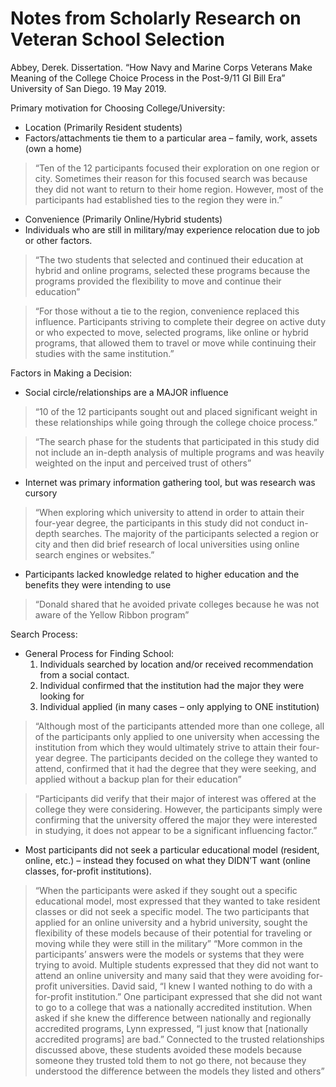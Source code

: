 # Notes from Scholarly Research on Veteran School Selection #

Abbey, Derek.  Dissertation. “How Navy and Marine Corps Veterans Make Meaning of the College Choice Process in the Post-9/11 GI Bill Era” University of San Diego.  19 May 2019.

Primary motivation for Choosing College/University:
-	Location (Primarily Resident students)
  -	Factors/attachments tie them to a particular area – family, work, assets (own a home)
>	“Ten of the 12 participants focused their exploration on one region or city. Sometimes their reason for this focused search was because they did not want to return to their home region. However, most of the participants had established ties to the region they were in.”

-	Convenience (Primarily Online/Hybrid students)
  - Individuals who are still in military/may experience relocation due to job or other factors. 
>	“The two students that selected and continued their education at hybrid and online programs, selected these programs because the programs provided the flexibility to move and continue their education”

>	“For those without a tie to the region, convenience replaced this influence. Participants striving to complete their degree on active duty or who expected to move, selected programs, like online or hybrid programs, that allowed them to travel or move while continuing their studies with the same institution.”

Factors in Making a Decision:
-	Social circle/relationships are a MAJOR influence
>	“10 of the 12 participants sought out and placed significant weight in these relationships while going through the college choice process.”

>	“The search phase for the students that participated in this study did not include an in-depth analysis of multiple programs and was heavily weighted on the input and perceived trust of others”

-	Internet was primary information gathering tool, but was research was cursory
>	“When exploring which university to attend in order to attain their four-year degree, the participants in this study did not conduct in-depth searches. The majority of the participants selected a region or city and then did brief research of local universities using online search engines or websites.”

-	Participants lacked knowledge related to higher education and the benefits they were intending to use
>	“Donald shared that he avoided private colleges because he was not aware of the Yellow Ribbon program”


Search Process:
-	General Process for Finding School: 
	1. Individuals searched by location and/or received recommendation from a social contact.  
	2. Individual confirmed that the institution had the major they were looking for 
	3. Individual applied (in many cases – only applying to ONE institution)
>	 “Although most of the participants attended more than one college, all of the participants only applied to one university when accessing the institution from which they would ultimately strive to attain their four-year degree. The participants decided on the college they wanted to attend, confirmed that it had the degree that they were seeking, and applied without a backup plan for their education”

>	“Participants did verify that their major of interest was offered at the college they were considering. However, the participants simply were confirming that the university offered the major they were interested in studying, it does not appear to be a significant influencing factor.”

-	Most participants did not seek a particular educational model (resident, online, etc.) – instead they focused on what they DIDN’T want (online classes, for-profit institutions).
>	“When the participants were asked if they sought out a specific educational model, most expressed that they wanted to take resident classes or did not seek a specific model. The two participants that applied for an online university and a hybrid university, sought the flexibility of these models because of their potential for traveling or moving while they were still in the military”
>	“More common in the participants’ answers were the models or systems that they were trying to avoid. Multiple students expressed that they did not want to attend an online university and many said that they were avoiding for-profit universities. David said, “I knew I wanted nothing to do with a for-profit institution.” One participant expressed that she did not want to go to a college that was a nationally accredited institution. When asked if she knew the difference between nationally and regionally accredited programs, Lynn expressed, “I just know that [nationally accredited programs] are bad.” Connected to the trusted relationships discussed above, these students avoided these models because someone they trusted told them to not go there, not because they understood the difference between the models they listed and others”
